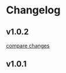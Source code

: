 # Changelog


## v1.0.2

[compare changes](https://github.com/Yugendiran/nuxt4-http/compare/v1.0.1...v1.0.2)

## v1.0.1

